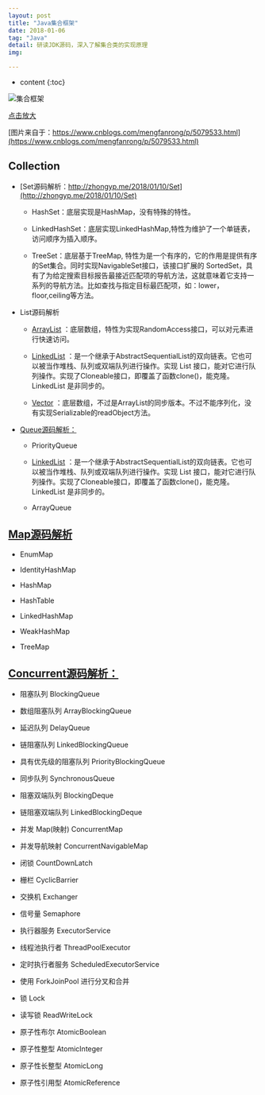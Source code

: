 ```yaml
---
layout: post
title: "Java集合框架"
date: 2018-01-06
tag: "Java"
detail: 研读JDK源码，深入了解集合类的实现原理
img: 

---
```


* content
{:toc}



![集合框架](http://img.blog.csdn.net/20140727005415750)

[点击放大](http://img.blog.csdn.net/20140727005415750)

[图片来自于：https://www.cnblogs.com/mengfanrong/p/5079533.html](https://www.cnblogs.com/mengfanrong/p/5079533.html)


## Collection


* [Set源码解析：http://zhongyp.me/2018/01/10/Set](http://zhongyp.me/2018/01/10/Set)

	* HashSet：底层实现是HashMap，没有特殊的特性。
	
	* LinkedHashSet：底层实现LinkedHashMap,特性为维护了一个单链表，访问顺序为插入顺序。
	
	* TreeSet：底层基于TreeMap, 特性为是一个有序的，它的作用是提供有序的Set集合。同时实现NavigableSet接口，该接口扩展的 SortedSet，具有了为给定搜索目标报告最接近匹配项的导航方法，这就意味着它支持一系列的导航方法。比如查找与指定目标最匹配项，如：lower，floor,ceiling等方法。
	

* List源码解析

	* [ArrayList](http://zhongyp.me/2018/01/10/ArrayList/) ：底层数组，特性为实现RandomAccess接口，可以对元素进行快速访问。
	
	* [LinkedList](http://zhongyp.me/2018/01/12/LinkedList/) ：是一个继承于AbstractSequentialList的双向链表。它也可以被当作堆栈、队列或双端队列进行操作。实现 List 接口，能对它进行队列操作。实现了Cloneable接口，即覆盖了函数clone()，能克隆。 LinkedList 是非同步的。
	
	* [Vector](http://zhongyp.me/2018/01/12/Vector/) ：底层数组，不过是ArrayList的同步版本。不过不能序列化，没有实现Serializable的readObject方法。

* [Queue源码解析：]()

	* PriorityQueue 
	
	* [LinkedList](http://zhongyp.me/2018/01/12/LinkedList/) ：是一个继承于AbstractSequentialList的双向链表。它也可以被当作堆栈、队列或双端队列进行操作。实现 List 接口，能对它进行队列操作。实现了Cloneable接口，即覆盖了函数clone()，能克隆。 LinkedList 是非同步的。
	
	* ArrayQueue
	

## [Map源码解析]()

* EnumMap

* IdentityHashMap

* HashMap 
	
* HashTable
	
* LinkedHashMap

* WeakHashMap

* TreeMap

## [Concurrent源码解析：]()

* 阻塞队列 BlockingQueue

* 数组阻塞队列 ArrayBlockingQueue

* 延迟队列 DelayQueue

* 链阻塞队列 LinkedBlockingQueue

* 具有优先级的阻塞队列 PriorityBlockingQueue

* 同步队列 SynchronousQueue

* 阻塞双端队列 BlockingDeque

* 链阻塞双端队列 LinkedBlockingDeque

* 并发 Map(映射) ConcurrentMap

* 并发导航映射 ConcurrentNavigableMap

* 闭锁 CountDownLatch

* 栅栏 CyclicBarrier

* 交换机 Exchanger

* 信号量 Semaphore

* 执行器服务 ExecutorService

* 线程池执行者 ThreadPoolExecutor

* 定时执行者服务 ScheduledExecutorService

* 使用 ForkJoinPool 进行分叉和合并

* 锁 Lock

* 读写锁 ReadWriteLock

* 原子性布尔 AtomicBoolean

* 原子性整型 AtomicInteger 

* 原子性长整型 AtomicLong

* 原子性引用型 AtomicReference